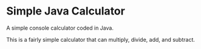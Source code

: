 # Simple Java Calculator
A simple console calculator coded in Java.

This is a fairly simple calculator that can multiply, divide, add, and subtract.
